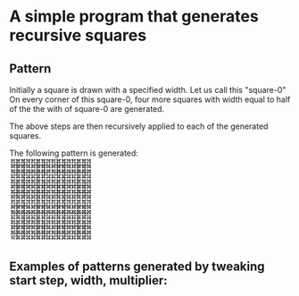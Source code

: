 # A simple program that generates recursive squares

## Pattern
Initially a square is drawn with a specified width. Let us call this "square-0"
On every corner of this square-0, four more squares with width equal to half of the the with of square-0 are generated.

The above steps are then recursively applied to each of the generated squares.

The following pattern is generated:
<br>
<img src="https://raw.githubusercontent.com/nmjmdr/recursive-squares/master/patterns/pattern1.png" width="150" height="150">

## Examples of patterns generated by tweaking start step, width, multiplier:
